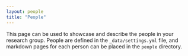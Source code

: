 ```yaml
---
layout: people
title: "People"
---
```


This page can be used to showcase and describe the people in your research group. People are defined in the `_data/settings.yml` file, and markdown pages for each person can be placed in the `people` directory.
